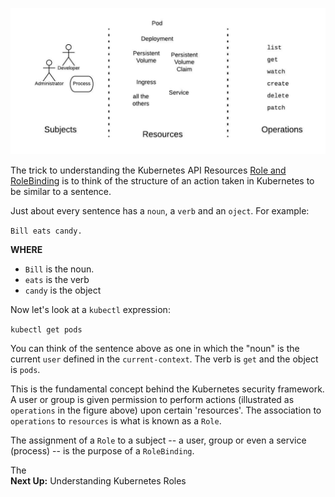![Subjects Resources Operations](https://github.com/reselbob/k8sassets/blob/master/rbac/images/RBAC-items.jpeg?raw=true)

The trick to understanding the Kubernetes API Resources [Role and RoleBinding](https://kubernetes.io/docs/reference/access-authn-authz/rbac/)
is to think of the structure of an action taken in Kubernetes to be similar to a sentence.

Just about every sentence has a `noun`, a `verb` and an `oject`. For example:

`Bill eats candy.`

**WHERE**

* `Bill` is the noun.
* `eats` is the verb
* `candy` is the object

Now let's look at a `kubectl` expression:

`kubectl get pods`

You can think of the sentence above as one in which the "noun" is the current `user` defined
in the `current-context`. The verb is `get` and the object is `pods`.

This is the fundamental concept behind the Kubernetes security framework. A user or group
is given permission to perform actions (illustrated as `operations` in the figure above) upon
certain 'resources'. The association to `operations` to `resources` is what is known as a `Role`.

The assignment of a `Role` to a subject -- a user, group or even a service (process) 
-- is the purpose of a `RoleBinding`.

The  
 **Next Up:** Understanding Kubernetes Roles